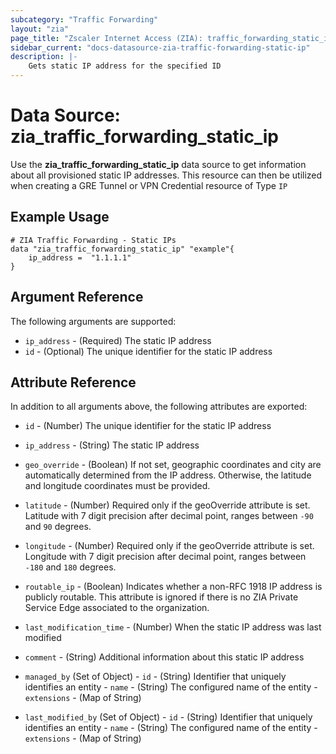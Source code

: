 ```yaml
---
subcategory: "Traffic Forwarding"
layout: "zia"
page_title: "Zscaler Internet Access (ZIA): traffic_forwarding_static_ip"
sidebar_current: "docs-datasource-zia-traffic-forwarding-static-ip"
description: |-
    Gets static IP address for the specified ID
---
```


# Data Source: zia_traffic_forwarding_static_ip

Use the **zia_traffic_forwarding_static_ip** data source to get information about all provisioned static IP addresses. This resource can then be utilized when creating a GRE Tunnel or VPN Credential resource of Type `IP`

## Example Usage

```hcl
# ZIA Traffic Forwarding - Static IPs
data "zia_traffic_forwarding_static_ip" "example"{
    ip_address =  "1.1.1.1"
}
```

## Argument Reference

The following arguments are supported:

* `ip_address` - (Required) The static IP address
* `id` - (Optional) The unique identifier for the static IP address

## Attribute Reference

In addition to all arguments above, the following attributes are exported:

* `id` - (Number) The unique identifier for the static IP address
* `ip_address` - (String) The static IP address
* `geo_override` - (Boolean) If not set, geographic coordinates and city are automatically determined from the IP address. Otherwise, the latitude and longitude coordinates must be provided.
* `latitude` - (Number) Required only if the geoOverride attribute is set. Latitude with 7 digit precision after decimal point, ranges between `-90` and `90` degrees.
* `longitude` - (Number) Required only if the geoOverride attribute is set. Longitude with 7 digit precision after decimal point, ranges between `-180` and `180` degrees.
* `routable_ip` - (Boolean) Indicates whether a non-RFC 1918 IP address is publicly routable. This attribute is ignored if there is no ZIA Private Service Edge associated to the organization.
* `last_modification_time` - (Number) When the static IP address was last modified
* `comment` - (String) Additional information about this static IP address

* `managed_by` (Set of Object)
      - `id` - (String) Identifier that uniquely identifies an entity
      - `name` - (String) The configured name of the entity
      - `extensions` - (Map of String)

* `last_modified_by` (Set of Object)
      - `id` - (String) Identifier that uniquely identifies an entity
      - `name` - (String) The configured name of the entity
      - `extensions` - (Map of String)
